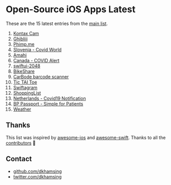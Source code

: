 # Open-Source iOS Apps Latest

These are the 15 latest entries from the [main list](https://github.com/dkhamsing/open-source-ios-apps).


1. [Kontax Cam](https://github.com/kxvn-lx/Kontax-Cam)
2. [Ghibliii](https://github.com/kxvn-lx/Ghibliii)
3. [Phimp.me](https://github.com/jogendra/phimpme-iOS)
4. [Slovenia - Covid World](https://github.com/CovidWorld/ios)
5. [Amahi](https://github.com/amahi/ios)
6. [Canada - COVID Alert](https://github.com/cds-snc/covid-alert-app)
7. [swiftui-2048](https://github.com/jVirus/swiftui-2048)
8. [BikeShare](https://github.com/joreilly/BikeShare)
9. [CarBode barcode scanner](https://github.com/heart/CarBode-Barcode-Scanner-For-SwiftUI)
10. [Tic TAI Toe](https://github.com/GroupeMINASTE/MorpionTPE-iOS)
11. [Swiftagram](https://github.com/sbertix/Swiftagram)
12. [ShoppingList](https://github.com/ericlewis/ShoppingList)
13. [Netherlands - Covid19 Notification](https://github.com/minvws/nl-covid19-notification-app-ios)
14. [BP Passport - Simple for Patients](https://github.com/simpledotorg/bp-passport)
15. [Weather](https://github.com/niazoff/Weather)

## Thanks

This list was inspired by [awesome-ios](https://github.com/vsouza/awesome-ios) and [awesome-swift](https://github.com/matteocrippa/awesome-swift). Thanks to all the [contributors](https://github.com/dkhamsing/open-source-ios-apps/graphs/contributors) 🎉 

## Contact

- [github.com/dkhamsing](https://github.com/dkhamsing)
- [twitter.com/dkhamsing](https://twitter.com/dkhamsing)
